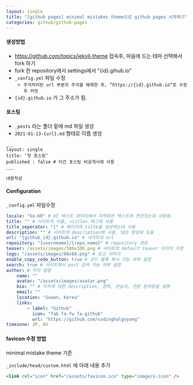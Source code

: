```yaml
---
layout: single
title: "[github pages] minimal mistakes theme으로 github pages 시작하기"
categories: github/github-pages
---
```


#### 생성방법

- https://github.com/topics/jekyll-theme 접속후, 마음에 드는 테마 선택해서 fork 하기
- fork 한 repository에서 settings에서 "{id}.gihub.io"
- `_config.yml` 파일 수정
  - `주석처리된 url 부분의 주석을 해제한 후, “https://{id}.github.io“로 수정후 커밋`
- `{id}.github.io` 가 그 주소가 됨.

#### 포스팅

- `_posts` 라는 폴더 밑에 md 파일 생성
- `2021-01-13-{url}.md` 형태로 이름 생성

```
___
layout: single
title: ‘첫 포스팅’
published : false # 이건 포스팅 비공개시에 사용
___

내용작성
```

#### Configuration

`_config.yml` 파일수정

```yml
locale: "ko-KR" # UI 텍스트 데이터에서 지역화된 텍스트와 연관짓는데 사용함.
title: "" # 사이트의 이름, <title> 태그에 사용
title_seperator: "|" # 페이지의 title을 생성하는데 사용
description: "" # 사이트의 description에 사용, SEO 향상에 도움
url: "{github_id}.github.io" # 사이트의 url
repository: "{usernmame}/{repo_name}" # repository 경로
teaser: /assets/images/500x300.png # 사이트의 default teaser 이미지 지정
logo: "/assets/images/88x88.png" # 로고 이미지
enable_copy_code_button: true # 코드 블록 복사 가능 여부 설정
search: true # 사이트에서 post 검색 가능 여부 설정
author: # 저자 설정
	name: ""
	avatar: "/assets/images/avatar.png"
	bio: "" # 저자에 대한 description, 경력, 관심사, 전문 분야등을 설명
	email: ""
	location: "Suwon, Korea"
	links:
		- label: "Github"
		  icon: "fab fa-fw fa-github"
		  url: "https://github.com/codinghalgoyang"
timezone: JP, AU
```

#### favicon 수정 방법

minimal mistake theme 기준

`_include/head/custom.html` 에 아래 내용 추가

```html
<link rel="icon" href="/assets/favicon.ico" type="image/x-icon" />
```

